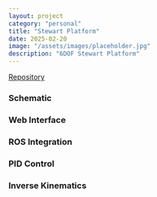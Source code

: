 ```yaml
---
layout: project
category: "personal"
title: "Stewart Platform"
date: 2025-02-20
image: "/assets/images/placeholder.jpg"
description: "6DOF Stewart Platform"
---
```


[Repository](https://github.com/nzge/Stewart-Platform)

### Schematic


### Web Interface


### ROS Integration


### PID Control


### Inverse Kinematics

